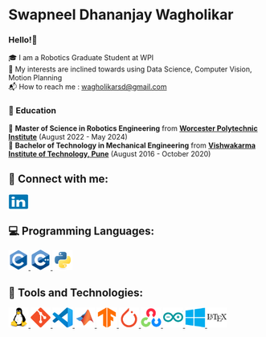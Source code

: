 <!-- ![header](https://capsule-render.vercel.app/api?type=waving&&color=gradient&height=100&section=header&fontSize=90)   -->
# Swapneel Dhananjay Wagholikar

### Hello!👋

🎓 I am a Robotics Graduate Student at WPI <br>
👀 My interests are inclined towards using Data Science, Computer Vision, Motion Planning <br>
📬 How to reach me : wagholikarsd@gmail.com <br>

### 🌱 Education  
🔹 **Master of Science in Robotics Engineering** from [**Worcester Polytechnic Institute**](https://www.wpi.edu/) (August 2022 - May 2024)  
🔹 **Bachelor of Technology in Mechanical Engineering** from [**Vishwakarma Institute of Technology, Pune**](https://www.vit.edu/) (August 2016 - October 2020)   

## 🔗 Connect with me:
<p align="left">
<a href="https://www.linkedin.com/in/swapneel-wagholikar-96017515a/" target="blank"><img align="center" src="https://raw.githubusercontent.com/devicons/devicon/master/icons/linkedin/linkedin-original.svg" alt="bhushan" height="30" width="40" /></a>

## 💻 Programming Languages:
<p align="left">
<a href="https://www.cprogramming.com/" target="_blank" rel="noreferrer"> <img src="https://raw.githubusercontent.com/devicons/devicon/master/icons/c/c-original.svg" alt="c" width="40" height="40"/> </a> 
<a href="https://www.cplusplus.com/" target="_blank" rel="noreferrer"> <img src="https://raw.githubusercontent.com/devicons/devicon/master/icons/cplusplus/cplusplus-original.svg" alt="cplusplus" width="40" height="40"/> </a> 
<!-- <a href="https://www.w3schools.com/cs/" target="_blank" rel="noreferrer"> <img src="https://raw.githubusercontent.com/devicons/devicon/master/icons/csharp/csharp-original.svg" alt="csharp" width="40" height="40"/> </a> -->
<a href="https://www.python.org" target="_blank" rel="noreferrer"> <img src="https://raw.githubusercontent.com/devicons/devicon/master/icons/python/python-original.svg" alt="python" width="40" height="40"/> </a>
</p>

## 🧰 Tools and Technologies:
<p align="left">
<a href="https://www.linux.org/" target="_blank" rel="noreferrer"> <img src="https://raw.githubusercontent.com/devicons/devicon/master/icons/linux/linux-original.svg" alt="linux" width="40" height="40"/> </a>
<!-- <img src="https://raw.githubusercontent.com/github/explore/80688e429a7d4ef2fca1e82350fe8e3517d3494d/topics/terminal/terminal.png" alt="Terminal" height="40" style="vertical-align:top; margin:4px"> -->
<a href="https://git-scm.com/" target="_blank" rel="noreferrer"> <img src="https://raw.githubusercontent.com/devicons/devicon/master/icons/git/git-original.svg" alt="git" width="40" height="40"/> </a> 
<a href="https://code.visualstudio.com/" target="_blank" rel="noreferrer"> <img src="https://raw.githubusercontent.com/devicons/devicon/master/icons/vscode/vscode-original.svg" alt="linux" width="40" height="40"/> </a>
<a href="https://www.mathworks.com/" target="_blank" rel="noreferrer"> <img src="https://raw.githubusercontent.com/devicons/devicon/master/icons/matlab/matlab-original.svg" alt="matlab" width="40" height="40"/> </a>  
<a href="https://www.tensorflow.org" target="_blank" rel="noreferrer"> <img src="https://raw.githubusercontent.com/devicons/devicon/master/icons/tensorflow/tensorflow-original.svg" alt="tensorflow" width="40" height="40"/> </a> 
<a href="https://pytorch.org/" target="_blank" rel="noreferrer"> <img src="https://raw.githubusercontent.com/devicons/devicon/master/icons/pytorch/pytorch-original.svg" alt="pytorch" width="40" height="40"/> </a> 
<a href="https://opencv.org/" target="_blank" rel="noreferrer"> <img src="https://raw.githubusercontent.com/devicons/devicon/master/icons/opencv/opencv-original.svg" alt="opencv" width="40" height="40"/> </a> 
<a href="https://www.arduino.cc/" target="_blank" rel="noreferrer"> <img src="https://raw.githubusercontent.com/devicons/devicon/master/icons/arduino/arduino-original.svg" alt="arduino" width="40" height="40"/> </a> 
<a href="https://www.microsoft.com/en-us/windows/windows-11" target="_blank" rel="noreferrer"> <img src="https://raw.githubusercontent.com/devicons/devicon/master/icons/windows8/windows8-original.svg" alt="Windows" width="40" height="40"/> </a> 
<a href="https://www.latex-project.org/" target="_blank" rel="noreferrer"> <img src="https://raw.githubusercontent.com/devicons/devicon/master/icons/latex/latex-original.svg" alt="LATEX" width="40" height="40"/> </a>
</p>

<!--
**https-github.com-swagholikar29** is a ✨ _special_ ✨ repository because its `README.md` (this file) appears on your GitHub profile.

Here are some ideas to get you started:

- 🔭 I’m currently working on ...
- 🌱 I’m currently learning ...
- 👯 I’m looking to collaborate on ...
- 🤔 I’m looking for help with ...
- 💬 Ask me about ...
- 📫 How to reach me: ...
- 😄 Pronouns: ...
- ⚡ Fun fact: ...
-->

<!-- ![footer](https://capsule-render.vercel.app/api?type=waving&&color=gradient&height=100&section=footer&fontSize=45) -->
